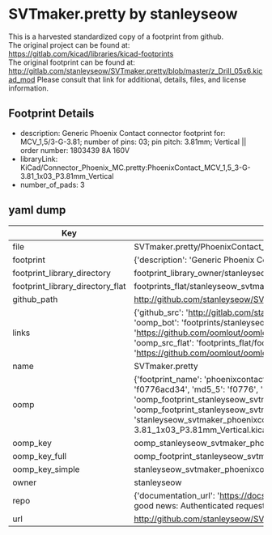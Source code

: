 # SVTmaker.pretty by stanleyseow  
This is a harvested standardized copy of a footprint from github.  
The original project can be found at:  
https://gitlab.com/kicad/libraries/kicad-footprints  
The original footprint can be found at:
http://gitlab.com/stanleyseow/SVTmaker.pretty/blob/master/z_Drill_05x6.kicad_mod
Please consult that link for additional, details, files, and license information.  
## Footprint Details
* description: Generic Phoenix Contact connector footprint for: MCV_1,5/3-G-3.81; number of pins: 03; pin pitch: 3.81mm; Vertical || order number: 1803439 8A 160V  
* libraryLink: KiCad/Connector_Phoenix_MC.pretty:PhoenixContact_MCV_1,5_3-G-3.81_1x03_P3.81mm_Vertical  
* number_of_pads: 3  
## yaml dump  
| Key | Value |  
| --- | --- |  
| file | SVTmaker.pretty/PhoenixContact_MCV_1,5_3-G-3.81_1x03_P3.81mm_Vertical.kicad_mod |  
| footprint | {'description': 'Generic Phoenix Contact connector footprint for: MCV_1,5/3-G-3.81; number of pins: 03; pin pitch: 3.81mm; Vertical || order number: 1803439 8A 160V', 'libraryLink': 'KiCad/Connector_Phoenix_MC.pretty:PhoenixContact_MCV_1,5_3-G-3.81_1x03_P3.81mm_Vertical', 'number_of_pads': 3} |  
| footprint_library_directory | footprint_library_owner/stanleyseow_SVTmaker.pretty |  
| footprint_library_directory_flat | footprints_flat/stanleyseow_svtmaker_phoenixcontact_mcv_1,5_3_g_3_81_1x03_p3_81mm_vertical/working |  
| github_path | http://github.com/stanleyseow/SVTmaker.pretty/blob/master/PhoenixContact_MCV_1,5_3-G-3.81_1x03_P3.81mm_Vertical.kicad_mod |  
| links | {'github_src': 'http://gitlab.com/stanleyseow/SVTmaker.pretty/blob/master/z_Drill_05x6.kicad_mod', 'github_src_repo': 'https://gitlab.com/kicad/libraries/kicad-footprints', 'oomp_bot': 'footprints/stanleyseow_svtmaker_phoenixcontact_mcv_1,5_3_g_3_81_1x03_p3_81mm_vertical/working', 'oomp_bot_github': 'https://github.com/oomlout/oomlout_oomp_footprint_bot/tree/main/footprints/stanleyseow_svtmaker_phoenixcontact_mcv_1,5_3_g_3_81_1x03_p3_81mm_vertical/working', 'oomp_src_flat': 'footprints_flat/footprints_flat/stanleyseow_svtmaker_phoenixcontact_mcv_1,5_3_g_3_81_1x03_p3_81mm_vertical/working', 'oomp_src_flat_github': 'https://github.com/oomlout/oomlout_oomp_footprint_src/tree/main/footprints_flat/stanleyseow_svtmaker_phoenixcontact_mcv_1,5_3_g_3_81_1x03_p3_81mm_vertical/working'} |  
| name | SVTmaker.pretty |  
| oomp | {'footprint_name': 'phoenixcontact_mcv_1,5_3_g_3_81_1x03_p3_81mm_vertical', 'library_name': 'svtmaker', 'md5': 'f0776acd34846e63a50f968fbbc3c8ab', 'md5_10': 'f0776acd34', 'md5_5': 'f0776', 'md5_6': 'f0776a', 'oomp_key': 'oomp_stanleyseow_svtmaker_phoenixcontact_mcv_1,5_3_g_3_81_1x03_p3_81mm_vertical', 'oomp_key_extra': 'oomp_footprint_stanleyseow_svtmaker_phoenixcontact_mcv_1,5_3_g_3_81_1x03_p3_81mm_vertical', 'oomp_key_full': 'oomp_footprint_stanleyseow_svtmaker_phoenixcontact_mcv_1,5_3_g_3_81_1x03_p3_81mm_vertical_f0776a', 'oomp_key_simple': 'stanleyseow_svtmaker_phoenixcontact_mcv_1,5_3_g_3_81_1x03_p3_81mm_vertical', 'original_filename': 'SVTmaker.pretty/PhoenixContact_MCV_1,5_3-G-3.81_1x03_P3.81mm_Vertical.kicad_mod', 'owner_name': 'stanleyseow'} |  
| oomp_key | oomp_stanleyseow_svtmaker_phoenixcontact_mcv_1,5_3_g_3_81_1x03_p3_81mm_vertical |  
| oomp_key_full | oomp_footprint_stanleyseow_svtmaker_phoenixcontact_mcv_1,5_3_g_3_81_1x03_p3_81mm_vertical |  
| oomp_key_simple | stanleyseow_svtmaker_phoenixcontact_mcv_1,5_3_g_3_81_1x03_p3_81mm_vertical |  
| owner | stanleyseow |  
| repo | {'documentation_url': 'https://docs.github.com/rest/overview/resources-in-the-rest-api#rate-limiting', 'message': "API rate limit exceeded for 84.66.173.59. (But here's the good news: Authenticated requests get a higher rate limit. Check out the documentation for more details.)"} |  
| url | http://github.com/stanleyseow/SVTmaker.pretty |  

